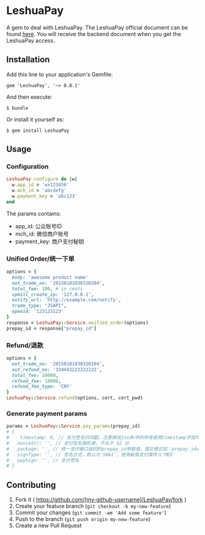 # LeshuaPay

A gem to deal with LeshuaPay. The LeshuaPay official document can be found [here](http://mch.weixin.qq.com/wiki/doc/api/index.html). You will receive the backend document when you get the LeshuaPay access.

## Installation

Add this line to your application's Gemfile:

    gem 'LeshuaPay', '~> 0.0.1'

And then execute:

    $ bundle

Or install it yourself as:

    $ gem install LeshuaPay

## Usage

### Configuration

```ruby
LeshuaPay.configure do |w|
  w.app_id = 'wx123456'
  w.mch_id = 'abcdefg'
  w.payment_key = 'abc123'
end
```  
  
The params contains:

- app_id: 公众账号ID
- mch_id: 微信商户账号
- payment_key: 商户支付秘钥

### Unified Order/统一下单
```ruby
options = {
  body: 'awesome product name'
  out_trade_no: '20150101030320204',
  total_fee: 100, # in cents
  spbill_create_ip: '127.0.0.1',
  notify_url: 'http://example.com/notify',
  trade_type: "JSAPI",
  openid: '123123123'
}
response = LeshuaPay::Service.unified_order(options)
prepay_id = response["prepay_id"]
```

### Refund/退款
```ruby
options = {
  out_trade_no: '20150101030320204',
  out_refund_no: '334443222222222',
  total_fee: 10000,
  refund_fee: 10000,
  refund_fee_type: 'CNY'
}
LeshuaPay::Service.refund(options, cert, cert_pwd)

```

### Generate payment params
```ruby
params = LeshuaPay::Service.pay_params(prepay_id)
# {
#    timestamp: 0, // 支付签名时间戳，注意微信jssdk中的所有使用timestamp字段均为小写。但最新版的支付后台生成签名使用的timeStamp字段名需大写其中的S字符
#   nonceStr: '', // 支付签名随机串，不长于 32 位
#   package: '', // 统一支付接口返回的prepay_id参数值，提交格式如：prepay_id=***）
#   signType: '', // 签名方式，默认为'SHA1'，使用新版支付需传入'MD5'
#   paySign: '', // 支付签名
# }
```
## Contributing

1. Fork it ( https://github.com/[my-github-username]/LeshuaPay/fork )
2. Create your feature branch (`git checkout -b my-new-feature`)
3. Commit your changes (`git commit -am 'Add some feature'`)
4. Push to the branch (`git push origin my-new-feature`)
5. Create a new Pull Request
